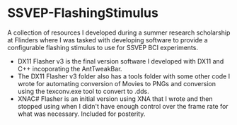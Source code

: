 # SSVEP-FlashingStimulus
 A collection of resources I developed during a summer research scholarship at Flinders where I was tasked with developing software to provide a configurable flashing stimulus to use for SSVEP BCI experiments.

* DX11 Flasher v3 is the final version software I developed with DX11 and C++ incoporating the AntTweakBar. 
* The DX11 Flasher v3 folder also has a tools folder with some other code I wrote for automating conversion of Movies to PNGs and conversion using the texconv.exe tool to convert to .dds.
* XNAC# Flasher is an initial version using XNA that I wrote and then stopped using when I didn't have enough control over the frame rate for what was necessary. Included for posterity. 